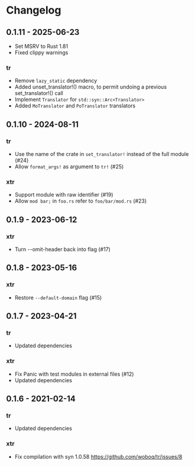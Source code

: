 # Changelog

## 0.1.11 - 2025-06-23

 - Set MSRV to Rust 1.81
 - Fixed clippy warnings

### tr

 - Remove `lazy_static` dependency
 - Added unset_translator!() macro, to permit undoing a previous set_translator!() call
 - Implement `Translator` for `std::syn::Arc<Translator>`
 - Added `MoTranslator` and `PoTranslator` translators

## 0.1.10 - 2024-08-11

### tr

 - Use the name of the crate in `set_translator!` instead of the full module (#24)
 - Allow `format_args!` as argument to `tr!` (#25)

### xtr

 - Support module with raw identifier (#19)
 - Allow `mod bar;` in `foo.rs` refer to `foo/bar/mod.rs` (#23)

## 0.1.9 - 2023-06-12

### xtr

 -  Turn --omit-header back into flag (#17)

## 0.1.8 - 2023-05-16

### xtr

 - Restore `--default-domain` flag (#15)

## 0.1.7 - 2023-04-21

### tr

 - Updated dependencies

### xtr

 - Fix Panic with test modules in external files (#12)
 - Updated dependencies

## 0.1.6 - 2021-02-14

### tr

 - Updated dependencies

### xtr

 - Fix compilation with syn 1.0.58 <https://github.com/woboq/tr/issues/8>
